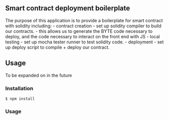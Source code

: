 ## Smart contract deployment boilerplate

The purpose of this application is to provide a boilerplate for smart contract with solidity including:
	- contract creation - set up solidity compiler to build our contracts.
		- this allows us to generate the BYTE code necessary to deploy, and the code necessary to interact on the front end with JS
	- local testing - set up mocha tester runner to test solidity code.
	- deployment - set up deploy script to compile + deploy our contract.

## Usage

To be expanded on in the future

### Installation

```
$ npm install
```

### Usage

```

```